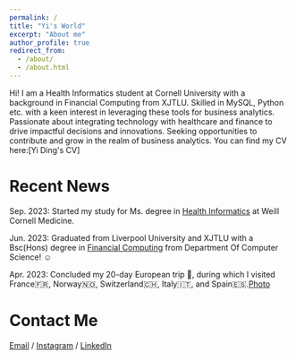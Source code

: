 ```yaml
---
permalink: /
title: "Yi's World"
excerpt: "About me"
author_profile: true
redirect_from: 
  - /about/
  - /about.html
---
```


Hi! I am a Health Informatics student at Cornell University with a background in Financial Computing from XJTLU. Skilled in MySQL, Python etc. with a keen interest in leveraging these tools for business analytics. Passionate about integrating technology with healthcare and finance to drive impactful decisions and innovations. Seeking opportunities to contribute and grow in the realm of business analytics. 
You can find my CV here:[Yi Ding's CV]

Recent News
======
Sep. 2023: Started my study for Ms. degree in [Health Informatics](https://phsedu-info.weill-cornell.org/?utm_source=adwords&utm_medium=cpc&utm_campaign=learnmore&device=c&network=g&location=9004077&utm_term=cornell%20health%20informatics&matchtype=e&gclid=Cj0KCQiAsburBhCIARIsAExmsu4lLNa7ZxfiUAEs-e0RzFwG-WjP-wg7ovGRo-xNEFsZUR3uUerGoakaAhf_EALw_wcB) at Weill Cornell Medicine.

Jun. 2023: Graduated from Liverpool University and XJTLU with a Bsc(Hons) degree in [Financial Computing](https://www.liverpool.ac.uk/courses/2024/financial-computing-bsc-hons) from Department Of Computer Science! ☺️

Apr. 2023: Concluded my 20-day European trip 🚞, during which I visited France🇫🇷, Norway🇳🇴, Switzerland🇨🇭, Italy🇮🇹, and Spain🇪🇸.[Photo](images/Photo)

Contact Me
======
[Email](mailto:yid4004@med.cornell.edu) / [Instagram](https://www.instagram.com/dingyi2042/) / [LinkedIn](https://www.linkedin.com/in/yi-ding-854002291/)
